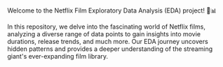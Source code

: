 Welcome to the Netflix Film Exploratory Data Analysis (EDA) project! 🍿📊

In this repository, we delve into the fascinating world of Netflix films, analyzing a diverse range of data points to gain insights into movie durations, release trends, and much more. Our EDA journey uncovers hidden patterns and provides a deeper understanding of the streaming giant's ever-expanding film library.
